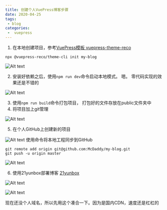 ```yaml
---
title: 创建个人VuePress博客步骤
date: 2020-04-25
tags:
 - blog
categories:
 -  vuepress
---
```


1. 在本地创建项目，参考[VuePress模板 vuepress-theme-reco](https://vuepress-theme-reco.recoluan.com/)

```
npx @vuepress-reco/theme-cli init my-blog
```
![Alt text](https://kuimo-markdown-pic.oss-cn-hangzhou.aliyuncs.com/1587800414757.png)

2.  安装好依赖之后，使用`npm run dev`命令启动本地模式。 嗯。 零代码实现的效果还是不错的

![Alt text](https://kuimo-markdown-pic.oss-cn-hangzhou.aliyuncs.com/1587800694139.png)

3. 使用`npm run build`命令打包项目， 打包好的文件存放在public文件夹中
4. 将项目加上git管理

![Alt text](https://kuimo-markdown-pic.oss-cn-hangzhou.aliyuncs.com/1587800919026.png)

5. 在个人GitHub上创建新的项目

![Alt text](https://kuimo-markdown-pic.oss-cn-hangzhou.aliyuncs.com/1587801021843.png)
使用命令将本地工程同步到GitHub

```
git remote add origin git@github.com:McDaddy/my-blog.git
git push -u origin master
```

![Alt text](https://kuimo-markdown-pic.oss-cn-hangzhou.aliyuncs.com/1587801141065.png)

6. 使用21yunbox部署博客
[21yunbox](https://www.21yunbox.com/home)

![Alt text](https://kuimo-markdown-pic.oss-cn-hangzhou.aliyuncs.com/1587802318925.png)

![Alt text](https://kuimo-markdown-pic.oss-cn-hangzhou.aliyuncs.com/1587802349738.png)

现在还没个人域名，所以先用这个凑合一下。因为是国内CDN，速度还是杠杠的